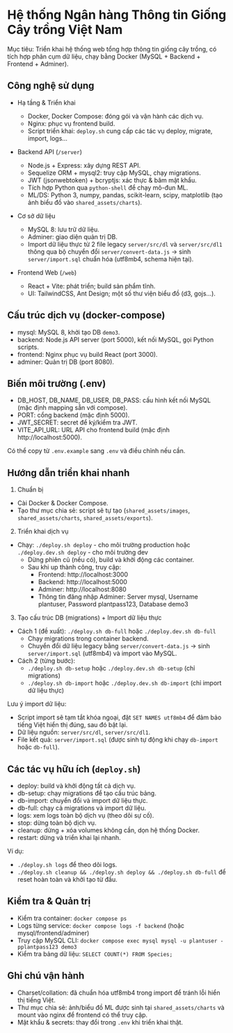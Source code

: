 # Hệ thống Ngân hàng Thông tin Giống Cây trồng Việt Nam

Mục tiêu: Triển khai hệ thống web tổng hợp thông tin giống cây trồng, có tích hợp phân cụm dữ liệu, chạy bằng Docker (MySQL + Backend + Frontend + Adminer).

## Công nghệ sử dụng

- Hạ tầng & Triển khai
  - Docker, Docker Compose: đóng gói và vận hành các dịch vụ.
  - Nginx: phục vụ frontend build.
  - Script triển khai: `deploy.sh` cung cấp các tác vụ deploy, migrate, import, logs…

- Backend API (`/server`)
  - Node.js + Express: xây dựng REST API.
  - Sequelize ORM + mysql2: truy cập MySQL, chạy migrations.
  - JWT (jsonwebtoken) + bcryptjs: xác thực & băm mật khẩu.
  - Tích hợp Python qua `python-shell` để chạy mô-đun ML.
  - ML/DS: Python 3, numpy, pandas, scikit-learn, scipy, matplotlib (tạo ảnh biểu đồ vào `shared_assets/charts`).

- Cơ sở dữ liệu
  - MySQL 8: lưu trữ dữ liệu. 
  - Adminer: giao diện quản trị DB.
  - Import dữ liệu thực từ 2 file legacy `server/src/dl` và `server/src/dl1` thông qua bộ chuyển đổi `server/convert-data.js` → sinh `server/import.sql` chuẩn hóa (utf8mb4, schema hiện tại).

- Frontend Web (`/web`)
  - React + Vite: phát triển; build sản phẩm tĩnh.
  - UI: TailwindCSS, Ant Design; một số thư viện biểu đồ (d3, gojs…).

## Cấu trúc dịch vụ (docker-compose)

- mysql: MySQL 8, khởi tạo DB `demo3`.
- backend: Node.js API server (port 5000), kết nối MySQL, gọi Python scripts.
- frontend: Nginx phục vụ build React (port 3000).
- adminer: Quản trị DB (port 8080).

## Biến môi trường (.env)

- DB_HOST, DB_NAME, DB_USER, DB_PASS: cấu hình kết nối MySQL (mặc định mapping sẵn với compose).
- PORT: cổng backend (mặc định 5000).
- JWT_SECRET: secret để ký/kiểm tra JWT.
- VITE_API_URL: URL API cho frontend build (mặc định http://localhost:5000).

Có thể copy từ `.env.example` sang `.env` và điều chỉnh nếu cần.

## Hướng dẫn triển khai nhanh

1) Chuẩn bị
- Cài Docker & Docker Compose.
- Tạo thư mục chia sẻ: script sẽ tự tạo (`shared_assets/images`, `shared_assets/charts`, `shared_assets/exports`).

2) Triển khai dịch vụ
- Chạy: `./deploy.sh deploy` - cho môi trường production hoặc `./deploy.dev.sh deploy` - cho môi trường dev
  - Dừng phiên cũ (nếu có), build và khởi động các container.
  - Sau khi up thành công, truy cập:
    - Frontend: http://localhost:3000
    - Backend:  http://localhost:5000
    - Adminer:  http://localhost:8080
    - Thông tin đăng nhập Adminer: Server mysql, Username plantuser, Password plantpass123, Database demo3

3) Tạo cấu trúc DB (migrations) + Import dữ liệu thực
- Cách 1 (đề xuất): `./deploy.sh db-full` hoặc `./deploy.dev.sh db-full`
  - Chạy migrations trong container backend.
  - Chuyển đổi dữ liệu legacy bằng `server/convert-data.js` → sinh `server/import.sql` (utf8mb4) và import vào MySQL.
- Cách 2 (từng bước):
  - `./deploy.sh db-setup` hoặc `./deploy.dev.sh db-setup` (chỉ migrations)
  - `./deploy.sh db-import` hoặc `./deploy.dev.sh db-import` (chỉ import dữ liệu thực)

Lưu ý import dữ liệu:
- Script import sẽ tạm tắt khóa ngoại, đặt `SET NAMES utf8mb4` để đảm bảo tiếng Việt hiển thị đúng, sau đó bật lại.
- Dữ liệu nguồn: `server/src/dl`, `server/src/dl1`.
- File kết quả: `server/import.sql` (được sinh tự động khi chạy `db-import` hoặc `db-full`).

## Các tác vụ hữu ích (`deploy.sh`)

- deploy: build và khởi động tất cả dịch vụ.
- db-setup: chạy migrations để tạo cấu trúc bảng.
- db-import: chuyển đổi và import dữ liệu thực.
- db-full: chạy cả migrations và import dữ liệu.
- logs: xem logs toàn bộ dịch vụ (theo dõi sự cố).
- stop: dừng toàn bộ dịch vụ.
- cleanup: dừng + xóa volumes không cần, dọn hệ thống Docker.
- restart: dừng và triển khai lại nhanh.

Ví dụ:
- `./deploy.sh logs` để theo dõi logs.
- `./deploy.sh cleanup && ./deploy.sh deploy && ./deploy.sh db-full` để reset hoàn toàn và khởi tạo từ đầu.

## Kiểm tra & Quản trị

- Kiểm tra container: `docker compose ps`
- Logs từng service: `docker compose logs -f backend` (hoặc mysql/frontend/adminer)
- Truy cập MySQL CLI: `docker compose exec mysql mysql -u plantuser -pplantpass123 demo3`
- Kiểm tra bảng dữ liệu: `SELECT COUNT(*) FROM Species;`

## Ghi chú vận hành

- Charset/collation: đã chuẩn hóa utf8mb4 trong import để tránh lỗi hiển thị tiếng Việt.
- Thư mục chia sẻ: ảnh/biểu đồ ML được sinh tại `shared_assets/charts` và mount vào nginx để frontend có thể truy cập.
- Mật khẩu & secrets: thay đổi trong `.env` khi triển khai thật.
